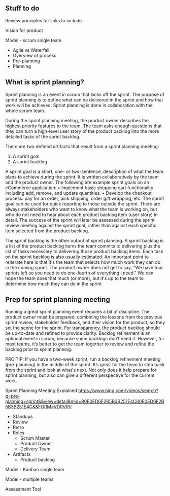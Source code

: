 ## Stuff to do
Review principles for links to include

Vision for product

Model - scrum single team
* Agile vs Waterfall
* Overview of process
* Pre-planning
* Planning

## What is sprint planning?
Sprint planning is an event in scrum that kicks off the sprint. The purpose of sprint planning is to define what can be delivered in the sprint and how that work will be achieved. Sprint planning is done in collaboration with the whole scrum team.

During the sprint planning meeting, the product owner describes the highest priority features to the team. The team asks enough questions that they can turn a high-level user story of the product backlog into the more detailed tasks of the sprint backlog.

There are two defined artifacts that result from a sprint planning meeting:
1.	A sprint goal
2.	A sprint backlog

A sprint goal is a short, one- or two-sentence, description of what the team plans to achieve during the sprint. It is written collaboratively by the team and the product owner. The following are example sprint goals on an eCommerce application:
•	Implement basic shopping cart functionality including add, remove, and update quantities.
•	Develop the checkout process: pay for an order, pick shipping, order gift wrapping, etc.
The sprint goal can be used for quick reporting to those outside the sprint. There are always stakeholders who want to know what the team is working on, but who do not need to hear about each product backlog item (user story) in detail.
The success of the sprint will later be assessed during the sprint review meeting against the sprint goal, rather than against each specific item selected from the product backlog.

The sprint backlog is the other output of sprint planning. A sprint backlog is a list of the product backlog items the team commits to delivering plus the list of tasks necessary to delivering those product backlog items. Each task on the sprint backlog is also usually estimated.
An important point to reiterate here is that it's the team that selects how much work they can do in the coming sprint. The product owner does not get to say, "We have four sprints left so you need to do one-fourth of everything I need." We can hope the team does that much (or more), but it's up to the team to determine how much they can do in the sprint

## Prep for sprint planning meeting
Running a great sprint planning event requires a bit of discipline. The product owner must be prepared, combining the lessons from the previous sprint review, stakeholder feedback, and their vision for the product, so they set the scene for the sprint. For transparency, the product backlog should be up-to-date and refined to provide clarity. Backlog refinement is an optional event in scrum, because some backlogs don’t need it. However, for most teams, it’s better to get the team together to review and refine the backlog prior to sprint planning.

PRO TIP:
If you have a two-week sprint, run a backlog refinement meeting (pre-planning) in the middle of the sprint. It’s great for the team to step back from the sprint and look at what's next. Not only does it help prepare for sprint planning, but also can give a different perspective for the current work.

Sprint Planning Meeting Explained 
https://www.bing.com/videos/search?q=pre-planning+sprint&&view=detail&mid=80E0ED6F2B5B3B251E4C80E0ED6F2B5B3B251E4C&&FORM=VDRVRV



* Standups
* Review
* Retro
* Roles
  * Scrum Master
  * Product Owner
  * Delivery Team
* Artifacts
  * Product backlog

Model - Kanban single team

Model - multiple teams

Assessment Tool
